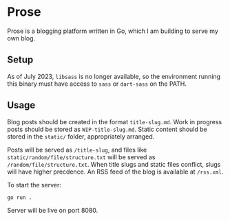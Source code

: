 # Prose

Prose is a blogging platform written in Go, which I am building to serve my own blog.

## Setup

As of July 2023, `libsass` is no longer available, so the environment running this binary must have access to `sass` or `dart-sass` on the PATH.

## Usage

Blog posts should be created in the format `title-slug.md`. Work in progress posts should be stored as `WIP-title-slug.md`. Static content should be stored in the `static/` folder, appropriately arranged.

Posts will be served as `/title-slug`, and files like `static/random/file/structure.txt` will be served as `/random/file/structure.txt`. When title slugs and static files conflict, slugs will have higher precdence. An RSS feed of the blog is available at `/rss.xml`.

To start the server:

	go run .

Server will be live on port 8080.
